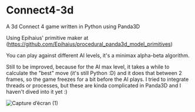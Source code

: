 # Connect4-3d
A 3d Connect 4 game written in Python using Panda3D


Using Epihaius' primitive maker at (https://github.com/Epihaius/procedural_panda3d_model_primitives) 

You can play against different AI levels, it's a minimax alpha-beta algorithm.


Still to be improved, because for the AI max level, it takes a while to calculate the "best" move (it's still Python :D) and it does that between 2 frames, so the game freezes for a bit before the AI plays. I tried to integrate threads or processes, but these are kinda complicated in Panda3D and I haven't dived into it yet :)

![Capture d’écran (1)](https://github.com/Zboubix/Connect4-3d/assets/89562745/3ed2d4a0-b9e4-4666-8725-03d768428598)
